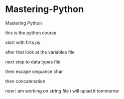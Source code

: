 # Mastering-Python
Mastering Python

this is the python course 

start with firts.py

after that look at the variables file 

next step to data types file 

then escape sequance char

then concatenation 

now i am working on string file i will uplad it tommorow